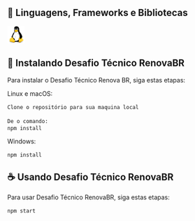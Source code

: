 ## 🔧 Linguagens, Frameworks e Bibliotecas
<a href="https://www.linux.org/" target="_blank"><img src="https://raw.githubusercontent.com/devicons/devicon/master/icons/linux/linux-original.svg" alt="linux" width="40" height="40"/></a>
## 🚀 Instalando Desafio Técnico RenovaBR

Para instalar o Desafio Técnico Renova BR, siga estas etapas:

Linux e macOS:
```
Clone o repositório para sua maquina local

De o comando:
npm install
```

Windows:
```
npm install
```

## ☕ Usando Desafio Técnico RenovaBR

Para usar Desafio Técnico RenovaBR, siga estas etapas:

```
npm start
```
